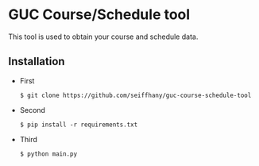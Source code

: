# GUC Course/Schedule tool

This tool is used to obtain your course and schedule data.

## Installation

* First

   ```commandline
   $ git clone https://github.com/seiffhany/guc-course-schedule-tool
   ```
   
* Second

   ```commandline
   $ pip install -r requirements.txt
   ```
   
* Third

   ```commandline
   $ python main.py
   ```
